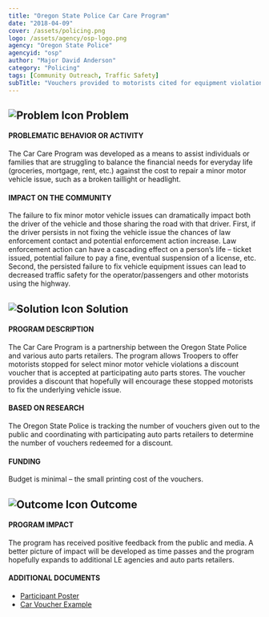 ```yaml
---
title: "Oregon State Police Car Care Program"
date: "2018-04-09"
cover: /assets/policing.png
logo: /assets/agency/osp-logo.png
agency: "Oregon State Police"
agencyid: "osp"
author: "Major David Anderson"
category: "Policing"
tags: [Community Outreach, Traffic Safety]
subTitle: "Vouchers provided to motorists cited for equipment violations  in order to lower the cost of minor repairs."
---
```


## ![Problem Icon](https://github.com/google/material-design-icons/raw/master/alert/1x_web/ic_error_outline_black_48dp.png "Problem") Problem

#### PROBLEMATIC BEHAVIOR OR ACTIVITY

The Car Care Program was developed as a means to assist individuals or families that are struggling to balance the financial needs for everyday life (groceries, mortgage, rent, etc.) against the cost to repair a minor motor vehicle issue, such as a broken taillight or headlight.

#### IMPACT ON THE COMMUNITY

The failure to fix minor motor vehicle issues can dramatically impact both the driver of the vehicle and those sharing the road with that driver. First, if the driver persists in not fixing the vehicle issue the chances of law enforcement contact and potential enforcement action increase. Law enforcement action can have a cascading effect on a person’s life – ticket issued, potential failure to pay a fine, eventual suspension of a license, etc. Second, the persisted failure to fix vehicle equipment issues can lead to decreased traffic safety for the operator/passengers and other motorists using the highway.

## ![Solution Icon](https://github.com/google/material-design-icons/raw/master/action/1x_web/ic_lightbulb_outline_black_48dp.png "Solution") Solution

#### PROGRAM DESCRIPTION

The Car Care Program is a partnership between the Oregon State Police and various auto parts retailers. The program allows Troopers to offer motorists stopped for select minor motor vehicle violations a discount voucher that is accepted at participating auto parts stores. The voucher provides a discount that hopefully will encourage these stopped motorists to fix the underlying vehicle issue.

#### BASED ON RESEARCH

The Oregon State Police is tracking the number of vouchers given out to the public and coordinating with participating auto parts retailers to determine the number of vouchers redeemed for a discount.

#### FUNDING

Budget is minimal – the small printing cost of the vouchers.

## ![Outcome Icon](https://github.com/google/material-design-icons/raw/master/action/1x_web/ic_view_list_black_48dp.png "Outcome") Outcome

#### PROGRAM IMPACT

The program has received positive feedback from the public and media. A better picture of impact will be developed as time passes and the program hopefully expands to additional LE agencies and auto parts retailers.

#### ADDITIONAL DOCUMENTS

* [Participant Poster](./Participant-Poster-draft.pdf)
* [Car Voucher Example](./voucherExample.png)
